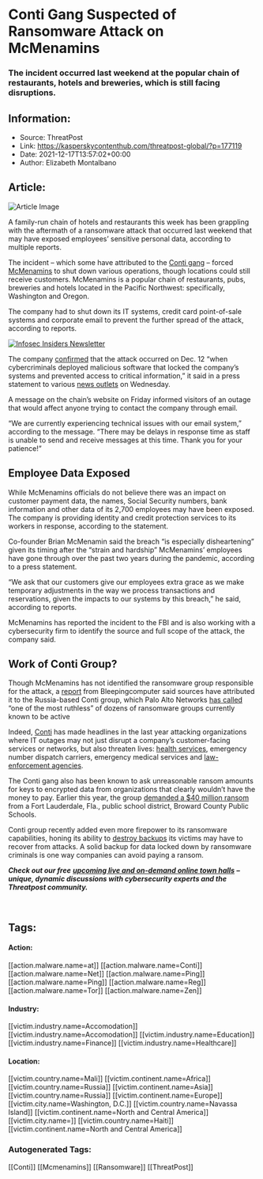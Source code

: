 # Conti Gang Suspected of Ransomware Attack on McMenamins
### The incident occurred last weekend at the popular chain of restaurants, hotels and breweries, which is still facing disruptions.

## Information:
+ Source: ThreatPost
+ Link: https://kasperskycontenthub.com/threatpost-global/?p=177119
+ Date: 2021-12-17T13:57:02+00:00
+ Author: Elizabeth Montalbano


## Article:
![Article Image](https://media.threatpost.com/wp-content/uploads/sites/103/2021/07/30171039/beer-21.jpg)

A family-run chain of hotels and restaurants this week has been grappling with the aftermath of a ransomware attack that occurred last weekend that may have exposed employees’ sensitive personal data, according to multiple reports.


The incident – which some have attributed to the [Conti gang](https://threatpost.com/conti-ransomware-backups/175114/) – forced [McMenamins](https://www.mcmenamins.com/) to shut down various operations, though locations could still receive customers. McMenamins is a popular chain of restaurants, pubs, breweries and hotels located in the Pacific Northwest: specifically, Washington and Oregon.


The company had to shut down its IT systems, credit card point-of-sale systems and corporate email to prevent the further spread of the attack, according to reports.


[![Infosec Insiders Newsletter](https://media.threatpost.com/wp-content/uploads/sites/103/2021/07/10165815/infosec_insiders_in_article_promo.png)](https://threatpost.com/infosec-insider-subscription-page/?utm_source=ART&utm_medium=ART&utm_campaign=InfosecInsiders_Newsletter_Promo/)


The company [confirmed](https://www.oregonlive.com/business/2021/12/mcmenamins-hit-by-ransomware-attack-chain-says-customer-data-appears-secure-but-employee-info-at-risk.html) that the attack occurred on Dec. 12 “when cybercriminals deployed malicious software that locked the company’s systems and prevented access to critical information,” it said in a press statement to various [news outlets](https://www.bizjournals.com/portland/news/2021/12/16/hack-disrupts-mcmenamins.html) on Wednesday.


A message on the chain’s website on Friday informed visitors of an outage that would affect anyone trying to contact the company through email.


“We are currently experiencing technical issues with our email system,” according to the message. “There may be delays in response time as staff is unable to send and receive messages at this time. Thank you for your patience!”


**Employee Data Exposed**
-------------------------


While McMenamins officials do not believe there was an impact on customer payment data, the names, Social Security numbers, bank information and other data of its 2,700 employees may have been exposed. The company is providing identity and credit protection services to its workers in response, according to the statement.


Co-founder Brian McMenamin said the breach “is especially disheartening” given its timing after the “strain and hardship” McMenamins’ employees have gone through over the past two years during the pandemic, according to a press statement.


“We ask that our customers give our employees extra grace as we make temporary adjustments in the way we process transactions and reservations, given the impacts to our systems by this breach,” he said, according to reports.


McMenamins has reported the incident to the FBI and is also working with a cybersecurity firm to identify the source and full scope of the attack, the company said.


**Work of Conti Group?**
------------------------


Though McMenamins has not identified the ransomware group responsible for the attack, a [report](https://www.bleepingcomputer.com/news/security/mcmenamins-breweries-hit-by-a-conti-ransomware-attack/) from Bleepingcomputer said sources have attributed it to the Russia-based Conti group, which Palo Alto Networks [has called](https://unit42.paloaltonetworks.com/conti-ransomware-gang/) “one of the most ruthless” of dozens of ransomware groups currently known to be active


Indeed, [Conti](https://threatpost.com/conti-iot-chip-advantech-ransom-demand/161691/) has made headlines in the last year attacking organizations where IT outages may not just disrupt a company’s customer-facing services or networks, but also threaten lives: [health services](https://threatpost.com/conti-ransomware-fail-costly/166263/), emergency number dispatch carriers, emergency medical services and [law-enforcement agencies](https://threatpost.com/tulsa-police-data-leaked-conti-ransomware/167220/).


The Conti gang also has been known to ask unreasonable ransom amounts for keys to encrypted data from organizations that clearly wouldn’t have the money to pay. Earlier this year, the group [demanded a $40 million ransom](https://threatpost.com/conti-40m-ransom-florida-school/165258/) from a Fort Lauderdale, Fla., public school district, Broward County Public Schools.


Conti group recently added even more firepower to its ransomware capabilities, honing its ability to [destroy backups](https://threatpost.com/conti-ransomware-backups/175114/) its victims may have to recover from attacks. A solid backup for data locked down by ransomware criminals is one way companies can avoid paying a ransom.


***Check out our free*** [***upcoming live and on-demand online town halls***](https://threatpost.com/category/webinars/) ***– unique, dynamic discussions with cybersecurity experts and the Threatpost community.***


 





## Tags:

#### Action:
[[action.malware.name=at]] [[action.malware.name=Conti]] [[action.malware.name=Net]] [[action.malware.name=Ping]] [[action.malware.name=Ping]] [[action.malware.name=Reg]] [[action.malware.name=Tor]] [[action.malware.name=Zen]]

#### Industry:
[[victim.industry.name=Accomodation]] [[victim.industry.name=Accomodation]] [[victim.industry.name=Education]] [[victim.industry.name=Finance]] [[victim.industry.name=Healthcare]]

#### Location:
[[victim.country.name=Mali]] [[victim.continent.name=Africa]] [[victim.country.name=Russia]] [[victim.continent.name=Asia]] [[victim.country.name=Russia]] [[victim.continent.name=Europe]] [[victim.city.name=Washington, D.C.]] [[victim.country.name=Navassa Island]] [[victim.continent.name=North and Central America]] [[victim.city.name=]] [[victim.country.name=Haiti]] [[victim.continent.name=North and Central America]]

### Autogenerated Tags:
[[Conti]] [[Mcmenamins]] [[Ransomware]] [[ThreatPost]]

